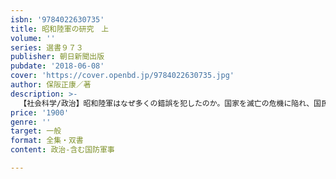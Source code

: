 ```yaml
---
isbn: '9784022630735'
title: 昭和陸軍の研究　上
volume: ''
series: 選書９７３
publisher: 朝日新聞出版
pubdate: '2018-06-08'
cover: 'https://cover.openbd.jp/9784022630735.jpg'
author: 保阪正康／著
description: >-
  【社会科学/政治】昭和陸軍はなぜ多くの錯誤を犯したのか。国家を滅亡の危機に陥れ、国民に過酷な運を強いた昭和陸軍とはどのような組織だったのか。500人余りの関係者の証言と膨大な資料から、その解明を試み実像を描いた著者渾身の力作。
price: '1900'
genre: ''
target: 一般
format: 全集・双書
content: 政治-含む国防軍事

---
```

